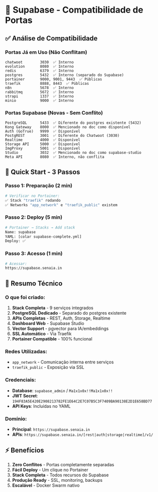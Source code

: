 # 🔌 Supabase - Compatibilidade de Portas

## ✅ Análise de Compatibilidade

### Portas Já em Uso (Não Conflitam)
```
chatwoot        3030  ✅ Interno
evolution       8080  ✅ Interno
redis           6379  ✅ Interno
postgres        5432  ✅ Interno (separado do Supabase)
portainer       9000, 9001, 9443  ✅ Públicas
traefik         8888, 8443  ✅ Públicas
n8n             5678  ✅ Interno
rabbitmq        5672  ✅ Interno
strapi          1337  ✅ Interno
minio           9000  ✅ Interno
```

### Portas Supabase (Novas - Sem Conflito)
```
PostgreSQL      5433  ✅ Diferente do postgres existente (5432)
Kong Gateway    8000  ✅ Mencionado no doc como disponível
Auth (GoTrue)   9999  ✅ Disponível
PostgREST       3001  ✅ Diferente do Chatwoot (3030)
Realtime        4000  ✅ Disponível
Storage API     5000  ✅ Disponível
ImgProxy        5001  ✅ Disponível
Studio          3032  ✅ Mencionado no doc como supabase-studio
Meta API        8080  ✅ Interno, não conflita
```

## 🚀 Quick Start - 3 Passos

### Passo 1: Preparação (2 min)
```bash
# Verificar no Portainer:
✅ Stack "traefik" rodando
✅ Networks "app_network" e "traefik_public" existem
```

### Passo 2: Deploy (5 min)
```bash
# Portainer → Stacks → Add stack
Name: supabase
YAML: [colar supabase-complete.yml]
Deploy: ✅
```

### Passo 3: Acesso (1 min)
```bash
# Acessar:
https://supabase.senaia.in
```

## 🎯 Resumo Técnico

### O que foi criado:
1. **Stack Completa** - 9 serviços integrados
2. **PostgreSQL Dedicado** - Separado do postgres existente
3. **APIs Completas** - REST, Auth, Storage, Realtime
4. **Dashboard Web** - Supabase Studio
5. **Vector Support** - pgvector para IA/embeddings
6. **SSL Automático** - Via Traefik
7. **Portainer Compatible** - 100% funcional

### Redes Utilizadas:
- `app_network` - Comunicação interna entre serviços
- `traefik_public` - Exposição via SSL

### Credenciais:
- **Database**: `supabase_admin` / `Ma1x1x0x!!Ma1x1x0x!!`
- **JWT Secret**: `194F83A5E420E2908213782FE1E64C2E7C07B5C3F7409BA90138E2D1E658BD77`
- **API Keys**: Incluídas no YAML

### Domínio:
- **Principal**: `https://supabase.senaia.in`
- **APIs**: `https://supabase.senaia.in/[rest|auth|storage|realtime]/v1/`

## ⚡ Benefícios

1. **Zero Conflitos** - Portas completamente separadas
2. **Fácil Deploy** - Um clique no Portainer
3. **Stack Completa** - Todos recursos do Supabase
4. **Produção Ready** - SSL, monitoring, backups
5. **Escalável** - Docker Swarm nativo